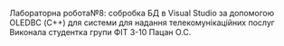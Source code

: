 Лабораторна робота№8: собробка БД в Visual Studio за допомогою OLEDBC (С++) для системи для надання телекомунікаційних послуг
Виконала студентка групи ФІТ 3-10 Пацан О.С.
